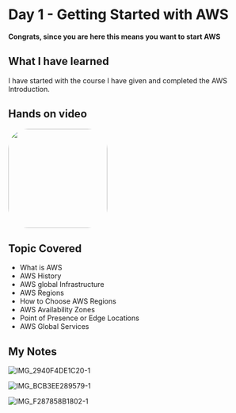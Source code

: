 
# Day 1 - Getting Started with AWS

**Congrats, since you are here this means you want to start AWS**

## What I have learned
I have started with the course I have given and completed the AWS Introduction.

## Hands on video
<a href="https://youtu.be/MO6Ly1BQKGU">
<img src="https://i3.ytimg.com/vi/MO6Ly1BQKGU/hqdefault.jpg" align="center" width="200" style="border-radius:40px" />
</a>

## Topic Covered
  - What is AWS
  - AWS History
  - AWS global Infrastructure
  - AWS Regions
  - How to Choose AWS Regions
  - AWS Availability Zones
  - Point of Presence or Edge Locations
  - AWS Global Services

## My Notes


![IMG_2940F4DE1C20-1](https://user-images.githubusercontent.com/41295276/119299090-e7bf3800-bc7b-11eb-8747-a261abe8efab.jpeg)

![IMG_BCB3EE289579-1](https://user-images.githubusercontent.com/41295276/119299085-e68e0b00-bc7b-11eb-8456-248884b7800a.jpeg)

![IMG_F287858B1802-1](https://user-images.githubusercontent.com/41295276/119299053-dece6680-bc7b-11eb-9a15-eed42448a16e.jpeg)
